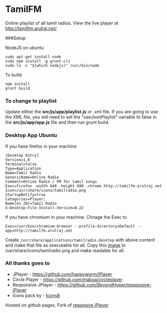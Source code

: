 TamilFM
========

Online playlist of all tamil radios. View the live player at <a href="http://tamilfm.arulraj.net/">http://tamilfm.arulraj.net/</a>


###Setup

NodeJS on ubuntu

```
sudo apt-get install node
sudo npm install -g grunt-cli
sudo ln -s "$(which nodejs)" /usr/bin/node
```

To build

```
npm install
grunt build
```

### To change to playlist

Update either the **src/js/app/playlist.js** or .xml file. If you are going to use the XML file, you will need to set the "useJsonPlaylist" variable to false in the **src/js/app/app.js** file and then run grunt build.


### Desktop App Ubuntu

If you have firefox in your machine

```
[Desktop Entry]
Version=1.0
Terminal=false
Type=Application
Name=Tamil Radio
GenericName=Online Radio
Comment=Online Radio / FM for tamil songs
Exec=firefox -width 640 -height 600 -chrome http://tamilfm.arulraj.net
Icon=/usr/share/icons/tamilradio.png
StartupNotify=true
Categories=Player;
Name[en_IN]=Tamil Radio
X-Desktop-File-Install-Version=0.22
```

If you have chromium in your machine. Chnage the Exec to

```
Exec=/usr/bin/chromium-browser --profile-directory=Default --app=http://tamilfm.arulraj.net
```

Create `/usr/share/applications/tamilradio.desktop` with above content and make that file as executable for all. Copy this <a href="http://tamilfm.arulraj.net/favicon-48x48.png">image</a> to /usr/share/icons/tamilradio.png and make readable for all.

### All thanks goes to

* JPlayer - <a href="https://github.com/happyworm/jPlayer">https://github.com/happyworm/jPlayer</a>
* Circle Player - <a href="https://github.com/maboa/circleplayer">https://github.com/maboa/circleplayer</a>
* Responsive JPlayer - <a href="https://github.com/BeyondHyper/responsive-jPlayer">https://github.com/BeyondHyper/responsive-jPlayer</a>
* Icons pack by - <a href="https://icons8.com">Icons8</a>

Hosted on github pages. Fork of <a href="https://github.com/BeyondHyper/responsive-jPlayer">reponsive jPlayer</a>
